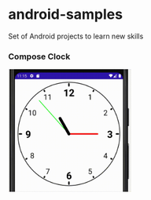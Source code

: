# android-samples
Set of Android projects to learn new skills

### Compose Clock

<a href="ComposeClock/"> <img src="/github_assets/compose_clock.gif" height="250" width="250"></a>  
